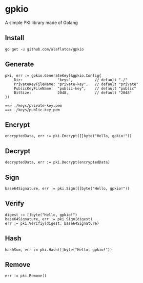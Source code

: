 # gpkio
A simple PKI library made of Golang

## Install
```
go get -u github.com/alaflatca/gpkio
```

## Generate
```
pki, err := gpkio.GenerateKey(&gpkio.Config{
    Dir:                "keys",          // default "./"
    PrivateKeyFileName: "private-key",   // default "private"
    PublicKeyFileName:  "public-key",    // default "public"
    BitSize:            2048,            // default "2048"
})

==> ./keys/private-key.pem
==> ./keys/public-key.pem
```

## Encrypt
```
encryptedData, err := pki.Encrypt([]byte("Hello, gpkio!"))
```

## Decrypt
```
decryptedData, err := pki.Decrypt(encryptedData)
```

## Sign
```
base64Signature, err := pki.Sign([]byte("Hello, gpkio!"))
```

## Verify
```
digest := []byte("Hello, gpkio!")
base64Signature, err := pki.Sign(digest)
err := pki.Verifiy(digest, base64Signature)
```

## Hash
```
hashSum, err := pki.Hash([]byte("Hello, gpkio!"))
```

## Remove
```
err := pki.Remove()
```
